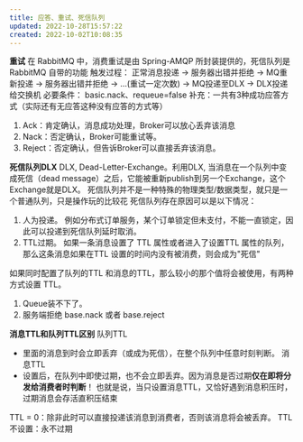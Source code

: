```yaml
---
title: 应答、重试、死信队列
updated: 2022-10-28T15:57:22
created: 2022-10-02T10:08:35
---
```


**重试**
在 RabbitMQ 中，消费重试是由 Spring-AMQP 所封装提供的，死信队列是 RabbitMQ 自带的功能
触发过程：
正常消息投递 -\> 服务器出错并拒绝 -\> MQ重新投递 -\> 服务器出错并拒绝 -\> …(重试一定次数) -\> MQ投递至DLX -\> DLX投递给交换机
必要条件：
basic.nack、requeue=false
补充：一共有3种成功应答方式（实际还有无应答这种没有应答的方式等）
1.  Ack：肯定确认，消息成功处理，Broker可以放心丢弃该消息
2.  Nack：否定确认，Broker可能重试等。
3.  Reject：否定确认，但告诉Broker可以直接丢弃该消息。

**死信队列DLX**
DLX, Dead-Letter-Exchange。利用DLX, 当消息在一个队列中变成死信（dead message）之后，它能被重新publish到另一个Exchange，这个Exchange就是DLX。
死信队列并不是一种特殊的物理类型/数据类型，就只是一个普通队列，只是操作玩的比较花
死信队列存在原因可以是以下情况：
1.  人为投递。
例如分布式订单服务，某个订单锁定但未支付，不能一直锁定，因此可以投递到死信队列延时取消。
1.  TTL过期。
如果一条消息设置了 TTL 属性或者进入了设置TTL 属性的队列，那么这条消息如果在TTL 设置的时间内没有被消费，则会成为"死信"

如果同时配置了队列的TTL 和消息的TTL，那么较小的那个值将会被使用，有两种方式设置 TTL。
1.  Queue装不下了。
2.  服务端拒绝
base.nack 或者 base.reject

**消息TTL和队列TTL区别**
队列TTL
- 里面的消息到时会立即丢弃（或成为死信），在整个队列中任意时刻判断。
消息TTL
- 设置后，在队列中即使过期，也不会立即丢弃。因为消息是否过期**仅在即将分发给消费者时判断**！
也就是说，当只设置消息TTL，又恰好遇到消息积压时，过期消息会存活直积压结束

TTL = 0：除非此时可以直接投递该消息到消费者，否则该消息将会被丢弃。
TTL 不设置：永不过期
